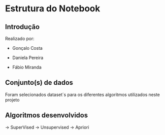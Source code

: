 # Estrutura do Notebook

## Introdução
Realizado por:

- Gonçalo Costa

- Daniela Pereira

- Fábio Miranda

## Conjunto(s) de dados
Foram selecionados dataset´s para os diferentes algoritmos utilizados neste projeto


## Algoritmos desenvolvidos
-> SuperVised
-> Unsupervised
-> Apriori
